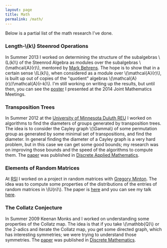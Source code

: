 ```yaml
---
layout: page
title: Math
permalink: /math/
---
```

Below is a partial list of the math research I've done.

### Length-\\(k\\) Steenrod Operations

In Summer 2013 I worked on determining the structure of the subalgebras \\(L(k)\\) of the Steenrod Algebra as modules over the subalgebras \\(\\mathcal{A}(r)\\), mentored by [Mark Behrens](https://www3.nd.edu/~mbehren1/).  The hope is to show that in a certain sense \\(L(k)\\), when considered as a module over \\(\\mathcal{A}(r)\\), is built up out of copies of the "quotient" algebras \\(\\mathcal{A}(r)//\\mathcal{A}(r-k)\\).  I'm still working on writing up the results, but until then, you can see the [poster](/files/steenrod-poster.pdf) I presented at the 2014 Joint Mathematics Meetings.

### Transposition Trees

In Summer 2012 at the [University of Minnesota Duluth REU](https://www.d.umn.edu/~jgallian/progdesc.html) I worked on algorithms to find the diameters of groups generated by transposition trees.  The idea is to consider the Cayley graph \\(\Gamma\\) of some permutation group as generated by some minimal set of transpositions, and find the diameter.  In general finding the diameter of a Cayley graph is a very hard problem, but in this case we can get some good bounds; my research was on improving those bounds and the speed of the algorithms to compute them.  The [paper](/files/diameters-paper.pdf) was published in [Discrete Applied Mathematics](http://www.sciencedirect.com/science/article/pii/S0166218X14004508).

### Elements of Random Matrices

At [RSI](https://www.cee.org/research-science-institute) I worked on a project in random matrices with [Gregory Minton](https://gminton.org).  The idea was to compute some properties of the distributions of the entries of random matrices in \\(U(n)\\).  The paper is [here](/files/matrices-paper.pdf) and you can see my talk [here](https://www.youtube.com/watch?v=7HB_T_7HG4o).

### The Collatz Conjecture

In Summer 2009 Keenan Monks and I worked on understanding some properties of the Collatz map.  The idea is that if you take \\(\\mathbb{Q}\\) or the 2-adics and iterate the Collatz map, you get some directed graph, which has interesting symmetries; we were trying to understand those symmetries.  The [paper](http://mathweb.scranton.edu/monks/pubs/KraftMonks.pdf) was published in [Discrete Mathematics](http://www.sciencedirect.com/science/article/pii/S0012365X10000518).
